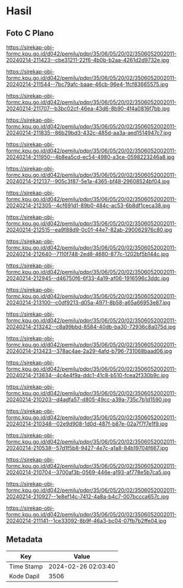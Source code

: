 # Hasil

## Foto C Plano

https://sirekap-obj-formc.kpu.go.id/d042/pemilu/pdpr/35/06/05/20/02/3506052002011-20240214-211423--cbe31211-22f6-4b0b-b2aa-4261d2d9732e.jpg

https://sirekap-obj-formc.kpu.go.id/d042/pemilu/pdpr/35/06/05/20/02/3506052002011-20240214-211544--7bc79afc-baae-46cb-96e4-1fcf83665575.jpg

https://sirekap-obj-formc.kpu.go.id/d042/pemilu/pdpr/35/06/05/20/02/3506052002011-20240214-211707--b3bc02cf-46ea-43d6-8b90-4f4a0816f7bb.jpg

https://sirekap-obj-formc.kpu.go.id/d042/pemilu/pdpr/35/06/05/20/02/3506052002011-20240214-211835--86b29bd3-432c-485d-aa3a-aed1514947c7.jpg

https://sirekap-obj-formc.kpu.go.id/d042/pemilu/pdpr/35/06/05/20/02/3506052002011-20240214-211950--4b8ea5cd-ec54-4980-a3ce-0598223246a8.jpg

https://sirekap-obj-formc.kpu.go.id/d042/pemilu/pdpr/35/06/05/20/02/3506052002011-20240214-212137--905c3f87-5e1a-4365-bf48-29608524bf04.jpg

https://sirekap-obj-formc.kpu.go.id/d042/pemilu/pdpr/35/06/05/20/02/3506052002011-20240214-212305--4cf691d1-89b0-484c-ac53-6b8df1ceca38.jpg

https://sirekap-obj-formc.kpu.go.id/d042/pemilu/pdpr/35/06/05/20/02/3506052002011-20240214-212515--ea9f88d9-0c01-44e7-82ab-290062976c80.jpg

https://sirekap-obj-formc.kpu.go.id/d042/pemilu/pdpr/35/06/05/20/02/3506052002011-20240214-212640--7110f748-2ed8-4680-877c-1202bf5b144c.jpg

https://sirekap-obj-formc.kpu.go.id/d042/pemilu/pdpr/35/06/05/20/02/3506052002011-20240214-212945--d46750f6-6f33-4a19-af06-1916596c3ddc.jpg

https://sirekap-obj-formc.kpu.go.id/d042/pemilu/pdpr/35/06/05/20/02/3506052002011-20240214-213100--c0df9213-d05a-4971-8b58-a65a66953e87.jpg

https://sirekap-obj-formc.kpu.go.id/d042/pemilu/pdpr/35/06/05/20/02/3506052002011-20240214-213242--c8a99bbd-8584-40db-ba30-72936c8a075d.jpg

https://sirekap-obj-formc.kpu.go.id/d042/pemilu/pdpr/35/06/05/20/02/3506052002011-20240214-213423--378ac4ae-2a29-4afd-b796-731068baad06.jpg

https://sirekap-obj-formc.kpu.go.id/d042/pemilu/pdpr/35/06/05/20/02/3506052002011-20240214-213634--4c4e4f9a-ddc1-41c8-b510-fcea2f330b9c.jpg

https://sirekap-obj-formc.kpu.go.id/d042/pemilu/pdpr/35/06/05/20/02/3506052002011-20240214-210203--d4adfa57-d805-49cc-a39a-735c7b1d1590.jpg

https://sirekap-obj-formc.kpu.go.id/d042/pemilu/pdpr/35/06/05/20/02/3506052002011-20240214-210348--02e9d908-1d0d-487f-b87e-02a7f7f7e1f9.jpg

https://sirekap-obj-formc.kpu.go.id/d042/pemilu/pdpr/35/06/05/20/02/3506052002011-20240214-210538--57d1f5b8-9427-4e7c-a1a8-84b19704f667.jpg

https://sirekap-obj-formc.kpu.go.id/d042/pemilu/pdpr/35/06/05/20/02/3506052002011-20240214-210704--3700af3b-0569-446e-a193-af778e5b7ca5.jpg

https://sirekap-obj-formc.kpu.go.id/d042/pemilu/pdpr/35/06/05/20/02/3506052002011-20240214-210927--1e8ef14c-7412-4a8a-b4c7-007bccca657c.jpg

https://sirekap-obj-formc.kpu.go.id/d042/pemilu/pdpr/35/06/05/20/02/3506052002011-20240214-211141--1ce33092-8b9f-46a3-bc04-07fb7b2ffe04.jpg


## Metadata

| Key        | Value               |
| ---------- | ------------------- |
| Time Stamp | 2024-02-26 02:03:40 |
| Kode Dapil | 3506                |



